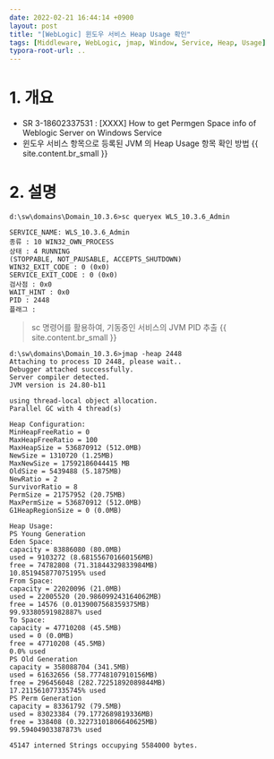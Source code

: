 ```yaml
---
date: 2022-02-21 16:44:14 +0900
layout: post
title: "[WebLogic] 윈도우 서비스 Heap Usage 확인"
tags: [Middleware, WebLogic, jmap, Window, Service, Heap, Usage]
typora-root-url: ..
---
```


# 1. 개요

* SR 3-18602337531 : [XXXX] How to get Permgen Space info of Weblogic Server on Windows Service
* 윈도우 서비스 항목으로 등록된 JVM 의 Heap Usage 항목 확인 방법
{{ site.content.br_small }}

# 2. 설명

```shell
d:\sw\domains\Domain_10.3.6>sc queryex WLS_10.3.6_Admin

SERVICE_NAME: WLS_10.3.6_Admin
종류 : 10 WIN32_OWN_PROCESS
상태 : 4 RUNNING
(STOPPABLE, NOT_PAUSABLE, ACCEPTS_SHUTDOWN)
WIN32_EXIT_CODE : 0 (0x0)
SERVICE_EXIT_CODE : 0 (0x0)
검사점 : 0x0
WAIT_HINT : 0x0
PID : 2448
플래그 :
```

> sc 명령어를 활용하여, 기동중인 서비스의 JVM PID 추출
{{ site.content.br_small }}
```shell
d:\sw\domains\Domain_10.3.6>jmap -heap 2448
Attaching to process ID 2448, please wait..
Debugger attached successfully.
Server compiler detected.
JVM version is 24.80-b11

using thread-local object allocation.
Parallel GC with 4 thread(s)

Heap Configuration:
MinHeapFreeRatio = 0
MaxHeapFreeRatio = 100
MaxHeapSize = 536870912 (512.0MB)
NewSize = 1310720 (1.25MB)
MaxNewSize = 17592186044415 MB
OldSize = 5439488 (5.1875MB)
NewRatio = 2
SurvivorRatio = 8
PermSize = 21757952 (20.75MB)
MaxPermSize = 536870912 (512.0MB)
G1HeapRegionSize = 0 (0.0MB)

Heap Usage:
PS Young Generation
Eden Space:
capacity = 83886080 (80.0MB)
used = 9103272 (8.681556701660156MB)
free = 74782808 (71.31844329833984MB)
10.851945877075195% used
From Space:
capacity = 22020096 (21.0MB)
used = 22005520 (20.986099243164062MB)
free = 14576 (0.0139007568359375MB)
99.93380591982887% used
To Space:
capacity = 47710208 (45.5MB)
used = 0 (0.0MB)
free = 47710208 (45.5MB)
0.0% used
PS Old Generation
capacity = 358088704 (341.5MB)
used = 61632656 (58.77748107910156MB)
free = 296456048 (282.72251892089844MB)
17.211561077335745% used
PS Perm Generation
capacity = 83361792 (79.5MB)
used = 83023384 (79.1772689819336MB)
free = 338408 (0.32273101806640625MB)
99.59404903387873% used

45147 interned Strings occupying 5584000 bytes.
```
